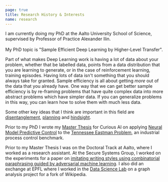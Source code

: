 ```yaml
---
page: true
title: Research History & Interests
name: research
---
```


<bio resume="https://sspilsbury-com-images.s3.amazonaws.com/pdf/sspilsbury-resume-research.pdf">
    <div>
    <div>
        I am currently doing my PhD at the <link external to={'https://aalto.fi'}>Aalto University School of Science</link>, supervised by Professor of Practice <link external to={'https://users.aalto.fi/~alexilin/'}>Alexander Ilin</link>.
    </div>
    <br />
    <div>
        My PhD topic is "Sample Efficient Deep Learning by Higher-Level Transfer".
    </div>
    </div>
</bio>

Part of what makes Deep Learning work is having a lot of data about your problem,
whether that be labelled data, points from a data distribution that you are learning
to generate, or in the case of reinforcement learning, training episodes. Having
lots of data isn't something that you should always take for granted. Sample
efficiency is all about getting _more_ out of the data that you already have.
One way that we can get better sample efficiency is by re-framing problems that
have quite complex data into more abstract problems which have simpler data. If
you can generalize problems in this way, you can learn how to solve them with
much less data.

Some other key ideas that I think are important in this field are [disentanglement](https://deepai.org/machine-learning-glossary-and-terms/disentangled-representation-learning),
[planning](https://towardsdatascience.com/reinforcement-learning-model-based-planning-methods-5e99cae0abb8) and
[hindsight](https://arxiv.org/abs/1707.01495).

Prior to my PhD I wrote my [Master Thesis](https://sspilsbury-com-images.s3.amazonaws.com/pdf/sspilsbury-master-thesis.pdf) for Curious AI on applying [Neural Model Predictive Control](https://arxiv.org/abs/1903.11981) to the [Tennessee Eastman Problem](http://users.abo.fi/khaggblo/RS/McAvoy.pdf), an industrial process control benchmark.

Prior to my Master Thesis I was on the Doctoral Track at Aalto, where I worked as a
research assistant. At the Secure Systems Group, I worked on the experiments for a
paper on [imitating writing styles using combinatorial paraphrasing guided by adversarial machine learning](https://arxiv.org/abs/1905.13464). I also did an
exchange at EPFL where I worked in the [Data Science Lab](https://dlab.epfl.ch/) on
a graph analysis project for a fork of Wikipedia.
